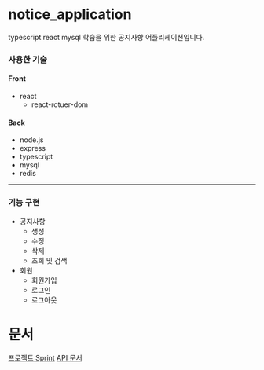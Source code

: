 # notice_application

typescript react mysql 학습을 위한 공지사항 어플리케이션입니다. 

### 사용한 기술
#### Front
- react
   - react-rotuer-dom
#### Back
- node.js
- express
- typescript
- mysql
- redis
-------------
### 기능 구현 
- 공지사항
   - 생성 
   - 수정
   - 삭제
   - 조회 및 검색
- 회원 
   - 회원가입
   - 로그인 
   - 로그아웃
   
   

# 문서 
[프로젝트 Sprint](https://github.com/jun-gyu/notice_application/projects)
[API 문서](https://app.gitbook.com/@enskawk1991/s/notice/)
